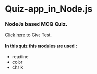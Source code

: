 # Quiz-app_in_Node.js

<h3> NodeJs based MCQ Quiz.</h3>
<a href="https://replit.com/@MansiGodhani/Quizapp#index.js"> Click here </a> to Give Test.

<h4>In this quiz this modules are used : </h4>
<ul>
  <li>readline</li>
  <li>color</li>
  <li>chalk</li>
<ul>
